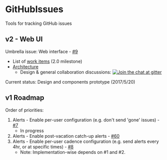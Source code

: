 # GitHubIssues
Tools for tracking GitHub issues

## v2 - Web UI

Umbrella issue: Web interface - [#9](https://github.com/karelz/GitHubIssues/issues/9)

* List of [work items](https://github.com/karelz/GitHubIssues/milestone/1) (2.0 milestone)
* [Architecture](https://github.com/karelz/GitHubIssues/wiki/Architecture)
    * Design & general collaboration discussions: [![Join the chat at gitter](https://badges.gitter.im/Join%20Chat.svg)](https://gitter.im/GitHubNotifications/Lobby?utm_source=badge&utm_medium=badge&utm_campaign=pr-badge&utm_content=badge)

Current status: Design and components prototype (2017/5/20)

## v1 Roadmap

Order of priorities:
1. Alerts - Enable per-user configuration (e.g. don't send 'gone' issues) - [#7](https://github.com/karelz/GitHubIssues/issues/7)
   * In progress
2. Alerts - Enable post-vacation catch-up alerts - [#60](https://github.com/karelz/GitHubIssues/issues/60)
3. Alerts - Enable per-user cadence configuration (e.g. send alerts every 4hr, or at specific times) - [#8](https://github.com/karelz/GitHubIssues/issues/8)
    * Note: Implementation-wise depends on #1 and #2.

